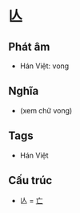 # 亾

## Phát âm
* Hán Việt: vong

## Nghĩa
* (xem chữ vong)

## Tags
* Hán Việt

## Cấu trúc
* 亾 = [亡](亡.md)

<script>window.HANZI_FIELD='亾';</script>